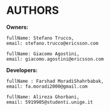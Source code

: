 # AUTHORS

**Owners:**


    fullName: Stefano Trucco,
    email: stefano.trucco@ericsson.com
    
    fullName: Giacomo Agostini,
    email: giacomo.agostini@ericsson.com



**Developers:**


    fullName : Farshad MoradiShahrbabak,
    email: fa.moradi2000@gmail.com
    
    fullName: Alireza Ghorbani,
    email: 5919905@studenti.unige.it
